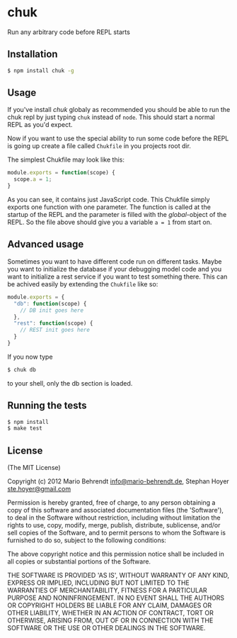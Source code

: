 # chuk

Run any arbitrary code before REPL starts

## Installation

```bash
$ npm install chuk -g
```

## Usage

If you've install *chuk* globaly as recommended you should be able to run the
chuk repl by just typing `chuk` instead of `node`. This should start a normal
REPL as you'd expect.

Now if you want to use the special ability to run some code before the REPL is
going up create a file called `Chukfile` in you projects root dir.

The simplest Chukfile may look like this:

```js
module.exports = function(scope) {
  scope.a = 1;
}
```

As you can see, it contains just JavaScript code. This Chukfile simply exports
one function with one parameter. The function is called at the startup of the
REPL and the parameter is filled with the *global*-object of the REPL. So
the file above should give you a variable `a = 1` from start on.

## Advanced usage

Sometimes you want to have different code run on different tasks. Maybe you
want to initialize the database if your debugging model code and you want to
initialize a rest service if you want to test something there. This can be
achived easily by extending the `Chukfile` like so:

```js
module.exports = {
  "db": function(scope) {
    // DB init goes here
  },
  "rest": function(scope) {
    // REST init goes here
  }
}
```

If you now type

```bash
$ chuk db
```

to your shell, only the db section is loaded.

## Running the tests

```bash
$ npm install
$ make test
```

## License

(The MIT License)

Copyright (c) 2012 Mario Behrendt info@mario-behrendt.de, Stephan Hoyer <ste.hoyer@gmail.com>

Permission is hereby granted, free of charge, to any person obtaining a copy of this software and associated documentation files (the 'Software'), to deal in the Software without restriction, including without limitation the rights to use, copy, modify, merge, publish, distribute, sublicense, and/or sell copies of the Software, and to permit persons to whom the Software is furnished to do so, subject to the following conditions:

The above copyright notice and this permission notice shall be included in all copies or substantial portions of the Software.

THE SOFTWARE IS PROVIDED 'AS IS', WITHOUT WARRANTY OF ANY KIND, EXPRESS OR IMPLIED, INCLUDING BUT NOT LIMITED TO THE WARRANTIES OF MERCHANTABILITY, FITNESS FOR A PARTICULAR PURPOSE AND NONINFRINGEMENT. IN NO EVENT SHALL THE AUTHORS OR COPYRIGHT HOLDERS BE LIABLE FOR ANY CLAIM, DAMAGES OR OTHER LIABILITY, WHETHER IN AN ACTION OF CONTRACT, TORT OR OTHERWISE, ARISING FROM, OUT OF OR IN CONNECTION WITH THE SOFTWARE OR THE USE OR OTHER DEALINGS IN THE SOFTWARE.
